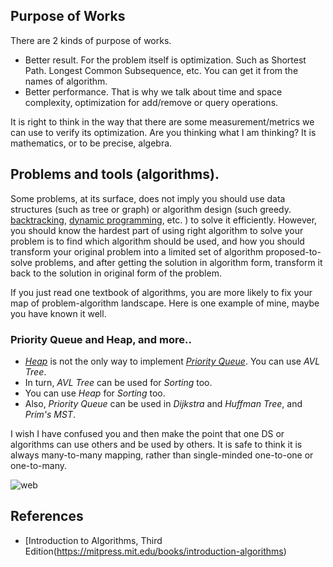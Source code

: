 

## Purpose of Works

There are 2 kinds of purpose of works.
* Better result. For the problem itself is optimization. Such as Shortest Path. Longest Common Subsequence, etc. You can get it from the names of algorithm.
* Better performance. That is why we talk about time and space complexity, optimization for add/remove or query operations.

It is right to think in the way that there are some measurement/metrics we can use to verify its optimization. Are you thinking what I am thinking? It is mathematics, or to be precise, algebra.


## Problems and tools (algorithms).

Some problems, at its surface, does not imply you should use data structures (such as tree or graph) or algorithm design (such greedy. [backtracking](https://en.wikipedia.org/wiki/Backtracking), [dynamic programming](https://en.wikipedia.org/wiki/Dynamic_programming), etc. ) to solve it efficiently. However, you should know the hardest part of using right algorithm to solve your problem is to find which algorithm should be used, and how you should transform your original problem into a limited set of algorithm proposed-to-solve problems, and after getting the solution in algorithm form, transform it back to  the solution in original form of the problem.

If you just read one textbook of algorithms, you are more likely to fix your map of problem-algorithm landscape. Here is one example of mine, maybe you have known it well.

### Priority Queue and Heap, and more..

* [_Heap_](https://en.wikipedia.org/wiki/Heap_(data_structure)) is not the only way to implement [_Priority Queue_](https://en.wikipedia.org/wiki/Priority_queue). You can use _AVL Tree_.
* In turn, _AVL Tree_ can be used for _Sorting_ too.
* You can use _Heap_ for _Sorting_ too.
* Also, _Priority Queue_ can be used in _Dijkstra_ and _Huffman Tree_, and _Prim's MST_.

I wish I have confused you and then make the point that one DS or algorithms can use others and be used by others. It is safe to think it is always many-to-many mapping, rather than single-minded one-to-one or one-to-many.

![web](https://cdn.rawgit.com/between40and2/x-docs/master/x/XALG/docs/algorithms/algo-web.svg)



## References

* [Introduction to Algorithms, Third Edition(https://mitpress.mit.edu/books/introduction-algorithms)
